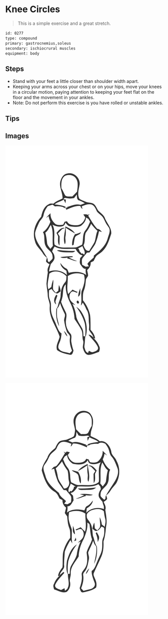 # Knee Circles

> This is a simple exercise and a great stretch.

``` 
id: 0277 
type: compound 
primary: gastrocnemius,soleus 
secondary: ischiocrural muscles 
equipment: body 
``` 


## Steps


 - Stand with your feet a little closer than shoulder width apart.
 - Keeping your arms across your chest or on your hips, move your knees in a circular motion, paying attention to keeping your feet flat on the floor and the movement in your ankles.
 - Note: Do not perform this exercise is you have rolled or unstable ankles.

## Tips



## Images

![](./../svg/0277-relaxation.svg "")

![](./../svg/0277-tension.svg "")

